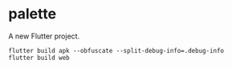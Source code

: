 # palette

A new Flutter project.

```
flutter build apk --obfuscate --split-debug-info=.debug-info
flutter build web
```